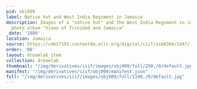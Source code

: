 ```yaml
---
pid: obj009
label: Native hut and West India Regiment in Jamaica
description: Images of a "native hut" and the West India Regiment in Jamaica from
  photo album "Views of Trinidad and Jamaica"
_date: '1880'
location: Jamaica
source: https://cdm17191.contentdm.oclc.org/digital/iiif/asm0304/1447/full/full/0/default.jpg
order: '08'
layout: dreamlab_item
collection: dreamlab
thumbnail: "/img/derivatives/iiif/images/obj009/full/250,/0/default.jpg"
manifest: "/img/derivatives/iiif/obj009/manifest.json"
full: "/img/derivatives/iiif/images/obj009/full/1140,/0/default.jpg"
---
```

